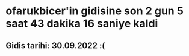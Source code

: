 # ofarukbicer'in gidisine son 2 gun 5 saat 43 dakika 16 saniye kaldi

## Gidis tarihi: 30.09.2022 :(